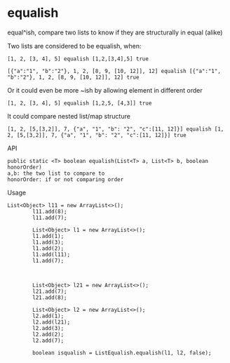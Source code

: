 # equalish
equal^ish, compare two lists to know if they are structurally in equal (alike)

Two lists are considered to be equalish, when:

~~~~ 
[1, 2, [3, 4], 5] equalish [1,2,[3,4],5] true

[{"a":"1", "b":"2"}, 1, 2, [8, 9, [10, 12]], 12] equalish [{"a":"1", "b":"2"}, 1, 2, [8, 9, [10, 12]], 12] true
~~~~ 

Or it could even be more ~ish by allowing element in different order

~~~~
[1, 2, [3, 4], 5] equalish [1,2,5, [4,3]] true
~~~~

It could compare nested list/map structure
~~~~ 
[1, 2, [5,[3,2]], 7, {"a", "1", "b": "2", "c":[11, 12]}] equalish [1, 2, [5,[3,2]], 7, {"a", "1", "b": "2", "c":[11, 12]}] true
~~~~ 


API
~~~~
public static <T> boolean equalish(List<T> a, List<T> b, boolean honorOrder)
a,b: the two list to compare to
honorOrder: if or not comparing order
~~~~


Usage
~~~~
List<Object> l11 = new ArrayList<>();
        l11.add(8);
        l11.add(7);

        List<Object> l1 = new ArrayList<>();
        l1.add(1);
        l1.add(3);
        l1.add(2);
        l1.add(l11);
        l1.add(7);



        List<Object> l21 = new ArrayList<>();
        l21.add(7);
        l21.add(8);

        List<Object> l2 = new ArrayList<>();
        l2.add(1);
        l2.add(l21);
        l2.add(3);
        l2.add(2);
        l2.add(7);

        boolean isqualish = ListEqualish.equalish(l1, l2, false);
~~~~ 
